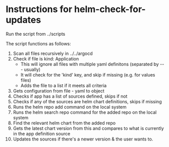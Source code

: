 # Instructions for helm-check-for-updates

Run the script from ../scripts

The script functions as follows:

1. Scan all files recursively in ../../argocd
2. Check if file is kind: Application
    * This will ignore all files with multiple yaml definitons (separated by --- usually)
    * It will check for the 'kind' key, and skip if missing (e.g. for values files)
    * Adds the file to a list if it meets all criteria
3. Gets configuration from file - yaml to object
4. Checks if app has a list of sources defined, skips if not
5. Checks if any of the sources are helm chart definitions, skips if missing
6. Runs the helm repo add command on the local system
7. Runs the helm search repo command for the added repo on the local system
8. Find the relevant helm chart from the added repo
9. Gets the latest chart version from this and compares to what is currently in the app definition source
10. Updates the sources if there's a newer version & the user wants to.
